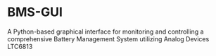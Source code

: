 # BMS-GUI
A Python-based graphical interface for monitoring and controlling a comprehensive Battery Management System utilizing Analog Devices LTC6813

